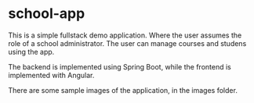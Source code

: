 # school-app
This is a simple fullstack demo application. Where the user assumes the role of a school administrator. The user can manage courses and studens using the app.

The backend is implemented using Spring Boot, while the frontend is implemented with Angular.

There are some sample images of the application, in the images folder.
